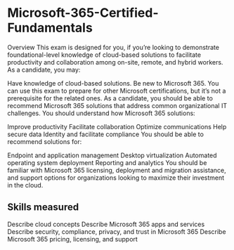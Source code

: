 # Microsoft-365-Certified-Fundamentals

Overview
This exam is designed for you, if you’re looking to demonstrate foundational-level knowledge of cloud-based solutions to facilitate productivity and collaboration among on-site, remote, and hybrid workers. As a candidate, you may:

Have knowledge of cloud-based solutions.
Be new to Microsoft 365.
You can use this exam to prepare for other Microsoft certifications, but it’s not a prerequisite for the related ones.
As a candidate, you should be able to recommend Microsoft 365 solutions that address common organizational IT challenges. You should understand how Microsoft 365 solutions:

Improve productivity
Facilitate collaboration
Optimize communications
Help secure data
Identity and facilitate compliance
You should be able to recommend solutions for:

Endpoint and application management
Desktop virtualization
Automated operating system deployment
Reporting and analytics
You should be familiar with Microsoft 365 licensing, deployment and migration assistance, and support options for organizations looking to maximize their investment in the cloud.

## Skills measured
Describe cloud concepts
Describe Microsoft 365 apps and services
Describe security, compliance, privacy, and trust in Microsoft 365
Describe Microsoft 365 pricing, licensing, and support
